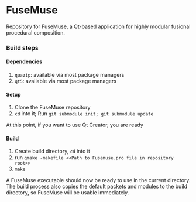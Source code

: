 # FuseMuse

Repository for FuseMuse, a Qt-based application for highly modular fusional procedural composition.

### Build steps

#### Dependencies

1. `quazip`: available via most package managers
2. `qt5`: available via most package managers

#### Setup

1. Clone the FuseMuse repository
2. `cd` into it; Run `git submodule init; git submodule update`

At this point, if you want to use Qt Creator, you are ready

#### Build

1. Create build directory, `cd` into it
2. run `qmake -makefile <<Path to Fusemuse.pro file in repository root>>`
3. `make`

A FuseMuse executable should now be ready to use in the current directory.  The build process also copies the default packets and modules to the build directory, so FuseMuse will be usable immediately.
